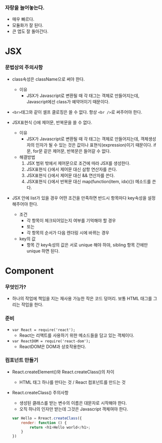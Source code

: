 ### 자랑을 늘어놓는다.
- 매우 빠르다.
- 모듈화가 잘 된다.
- 큰 앱도 잘 돌아간다.

# JSX
### 문법상의 주의사항

- class속성은 className으로 써야 한다.
	- 이유
		- JSX가 Javascript로 변환될 때 각 태그는 객체로 만들어지는데, Javascript에선 class가 예약어이기 때문이다.

- ```<br>```태그와 같이 셀프 클로징은 쓸 수 없다. 항상 ```<br />```로 써주어야 한다.

- JSX표현식 {}에 제어문, 반복문을 쓸 수 없다. 
	- 이유
		- JSX가 Javascript로 변환될 때 각 태그는 객체로 만들어지는데, 객체생성자의 인자가 될 수 있는 것은 값이나 표현식(expression)이기 때문이다. if문, for문 같은 제어문, 반복문은 들어갈 수 없다.
	- 해결방법
		1. JSX 범위 밖에서 제어문으로 조건에 따라 JSX를 생성한다.
		2. JSX표현식 {}에서 제어문 대신 삼항 연산자를 쓴다.
		3. JSX표현식 {}에서 제어문 대신 && 연산자를 쓴다.	
		4. JSX표현식 {}에서 반복문 대신 map(function(item, idx){}) 메소드를 쓴다.
		
- JSX 안에 list가 있을 경우 어떤 조건을 만족하면 반드시 항목마다 key속성을 설정해주어야 한다.
	- 조건
		- 각 항목이 체크되어있는지 여부를 기억해야 할 경우
		- 또는
		- 각 항목의 순서가 다음 렌더링 시에 바뀌는 경우
	- key의 값
		- 항목 간 key속성의 값은 서로 unique 해야 하먀, sibling 항목 간에만 unique 하면 된다.

# Component
### 무엇인가?
- 하나의 작업에 책임을 지는 재사용 가능한 작은 코드 덩어리. 보통 HTML 태그를 그리는 작업을 한다.

### 준비
- ```var React = require('react');```
	- React는 리액트를 사용하기 위한 메소드들을 담고 있는 객체이다.
- ```var ReactDOM = require('react-dom');```
	- ReactDOM은 DOM과 상호작용한다.
	
### 컴포넌트 만들기
- React.createElement()와 React.createClass()의 차이
	- HTML 태그 하나를 만다는 것 / React 컴포넌트를 만드는 것

- React.createClass() 주의사항
	- 생성된 클래스를 받는 변수의 이름은 대문자로 시작해야 한다.
	- 오직 하나의 인자만 받는데 그것은 Javascript 객체여야 한다. 
	```javascript
	var Hello = Rreact.createClass({
		render: function () {
			return <h1>Hello world</h1>;
		}
	})
	```
